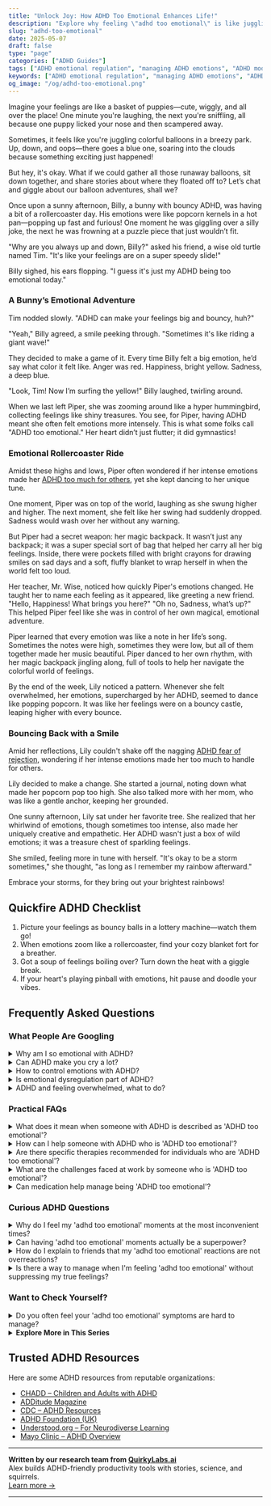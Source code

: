 ```yaml
---
title: "Unlock Joy: How ADHD Too Emotional Enhances Life!"
description: "Explore why feeling \"adhd too emotional\" is like juggling playful balloons. This cozy read offers laughs, tears, and heartwarming insights to make you feel seen and cherished. Join us for a giggle!"
slug: "adhd-too-emotional"
date: 2025-05-07
draft: false
type: "page"
categories: ["ADHD Guides"]
tags: ["ADHD emotional regulation", "managing ADHD emotions", "ADHD mood swings", "emotional dysregulation ADHD", "ADHD emotional sensitivity", "ADHD emotional challenges", "ADHD feelings management"]
keywords: ["ADHD emotional regulation", "managing ADHD emotions", "ADHD mood swings", "emotional dysregulation ADHD", "ADHD emotional sensitivity", "ADHD emotional challenges", "ADHD feelings management"]
og_image: "/og/adhd-too-emotional.png"
---
```


Imagine your feelings are like a basket of puppies—cute, wiggly, and all over the place! One minute you're laughing, the next you're sniffling, all because one puppy licked your nose and then scampered away.

Sometimes, it feels like you're juggling colorful balloons in a breezy park. Up, down, and oops—there goes a blue one, soaring into the clouds because something exciting just happened!

But hey, it's okay. What if we could gather all those runaway balloons, sit down together, and share stories about where they floated off to? Let’s chat and giggle about our balloon adventures, shall we?

Once upon a sunny afternoon, Billy, a bunny with bouncy ADHD, was having a bit of a rollercoaster day. His emotions were like popcorn kernels in a hot pan—popping up fast and furious! One moment he was giggling over a silly joke, the next he was frowning at a puzzle piece that just wouldn’t fit.

"Why are you always up and down, Billy?" asked his friend, a wise old turtle named Tim. "It's like your feelings are on a super speedy slide!"

Billy sighed, his ears flopping. "I guess it's just my ADHD being too emotional today."

### A Bunny’s Emotional Adventure

Tim nodded slowly. "ADHD can make your feelings big and bouncy, huh?"

"Yeah," Billy agreed, a smile peeking through. "Sometimes it's like riding a giant wave!" 

They decided to make a game of it. Every time Billy felt a big emotion, he’d say what color it felt like. Anger was red. Happiness, bright yellow. Sadness, a deep blue. 

"Look, Tim! Now I’m surfing the yellow!" Billy laughed, twirling around.

When we last left Piper, she was zooming around like a hyper hummingbird, collecting feelings like shiny treasures. You see, for Piper, having ADHD meant she often felt emotions more intensely. This is what some folks call "ADHD too emotional." Her heart didn’t just flutter; it did gymnastics!

### Emotional Rollercoaster Ride

Amidst these highs and lows, Piper often wondered if her intense emotions made her [ADHD too much for others](/pages/adhd-too-much-for-others/), yet she kept dancing to her unique tune.

One moment, Piper was on top of the world, laughing as she swung higher and higher. The next moment, she felt like her swing had suddenly dropped. Sadness would wash over her without any warning.

But Piper had a secret weapon: her magic backpack. It wasn’t just any backpack; it was a super special sort of bag that helped her carry all her big feelings. Inside, there were pockets filled with bright crayons for drawing smiles on sad days and a soft, fluffy blanket to wrap herself in when the world felt too loud.

Her teacher, Mr. Wise, noticed how quickly Piper's emotions changed. He taught her to name each feeling as it appeared, like greeting a new friend. "Hello, Happiness! What brings you here?" "Oh no, Sadness, what’s up?" This helped Piper feel like she was in control of her own magical, emotional adventure.

Piper learned that every emotion was like a note in her life’s song. Sometimes the notes were high, sometimes they were low, but all of them together made her music beautiful. Piper danced to her own rhythm, with her magic backpack jingling along, full of tools to help her navigate the colorful world of feelings.

By the end of the week, Lily noticed a pattern. Whenever she felt overwhelmed, her emotions, supercharged by her ADHD, seemed to dance like popping popcorn. It was like her feelings were on a bouncy castle, leaping higher with every bounce.

### Bouncing Back with a Smile

Amid her reflections, Lily couldn't shake off the nagging [ADHD fear of rejection](/pages/adhd-fear-of-rejection/), wondering if her intense emotions made her too much to handle for others.

Lily decided to make a change. She started a journal, noting down what made her popcorn pop too high. She also talked more with her mom, who was like a gentle anchor, keeping her grounded.

One sunny afternoon, Lily sat under her favorite tree. She realized that her whirlwind of emotions, though sometimes too intense, also made her uniquely creative and empathetic. Her ADHD wasn't just a box of wild emotions; it was a treasure chest of sparkling feelings.

She smiled, feeling more in tune with herself. "It's okay to be a storm sometimes," she thought, "as long as I remember my rainbow afterward."

Embrace your storms, for they bring out your brightest rainbows!

## Quickfire ADHD Checklist

1. Picture your feelings as bouncy balls in a lottery machine—watch them go!
2. When emotions zoom like a rollercoaster, find your cozy blanket fort for a breather.
3. Got a soup of feelings boiling over? Turn down the heat with a giggle break.
4. If your heart's playing pinball with emotions, hit pause and doodle your vibes.

## Frequently Asked Questions



### What People Are Googling

<details><summary>Why am I so emotional with ADHD?</summary><p>It's absolutely normal to feel like your emotions are on a rollercoaster when you have ADHD. This happens because ADHD affects the way the brain manages emotions and emotional responses. You might find that you react more intensely, or that your emotions shift quickly - and that's okay! It's part of navigating ADHD, and understanding this can really help in managing those feelings more effectively. Rest assured, you're not alone in this experience, and there are strategies that can help smooth the ride a bit!</p></details>
<details><summary>Can ADHD make you cry a lot?</summary><p>Absolutely, it's not uncommon for those with ADHD to experience intense emotions, including frequent crying. ADHD can sometimes amplify feelings due to emotional dysregulation, which is a challenging aspect of the disorder. This means your emotions can feel bigger and more overwhelming, and might seem to come on quickly or fiercely. Remember, it’s perfectly okay to express emotions this way, and acknowledging your feelings is a healthy step towards managing them.</p></details>
<details><summary>How to control emotions with ADHD?</summary><p>Managing emotions with ADHD can sometimes feel like a rollercoaster, right? It's important to know that you're not alone in this. One effective strategy is practicing mindfulness; it can help you become more aware of your feelings and respond to them in a calm and measured way. Also, setting up a daily routine with regular breaks for relaxation activities such as deep breathing, walking, or journaling can really help smooth out emotional spikes. Remember, it's perfectly okay to seek support from friends, family, or professionals—it's a sign of strength to ask for help when you need it.</p></details>
<details><summary>Is emotional dysregulation part of ADHD?</summary><p>Yes, emotional dysregulation is indeed a common facet of ADHD. Many people with ADHD experience emotions more intensely and might have a harder time managing how they feel, especially when it comes to frustration, excitement, or disappointment. This is because the ADHD brain manages emotions and impulse control differently than a non-ADHD brain. Remember, though, that understanding this aspect of ADHD can empower you to find strategies that help manage these intense feelings more effectively. You're not alone in this!</p></details>
<details><summary>ADHD and feeling overwhelmed, what to do?</summary><p>Feeling overwhelmed is a common experience when you're managing ADHD, but remember, you're not alone in this. A good starting point is to break tasks into smaller, manageable chunks. It might also help to set up a cozy, distraction-free workspace where your mind can settle more easily. And don't forget, it's perfectly okay to ask for help or to take a break when things start to feel too much. Your well-being is incredibly important, and taking things one step at a time can really help manage those overwhelming feelings.</p></details>



### Practical FAQs

<details><summary>What does it mean when someone with ADHD is described as 'ADHD too emotional'?</summary><p>It’s common for folks with ADHD to feel emotions very intensely, a trait sometimes referred to as emotional dysregulation. When someone says a person with ADHD is "too emotional," they might be observing this heightened emotional response. It's important to know that this is a normal part of ADHD for many, and it doesn’t mean you're overreacting—it’s just how your brain is wired! Embracing this part of your ADHD can help you understand yourself better and learn how to manage these intense feelings in comfortable and constructive ways.</p></details>
<details><summary>How can I help someone with ADHD who is 'ADHD too emotional'?</summary><p>Absolutely, emotions can run high with ADHD, often referred to as emotional dysregulation. A cozy way to help is first to offer a calm, non-judgmental space where they can express themselves without fear of criticism. Listening is key—sometimes just being heard can soothe the storm. Additionally, gentle reminders that it's okay to feel overwhelmed and strategies like deep breathing or taking a short walk together can be wonderfully supportive. Your understanding and patience can make a big difference!</p></details>
<details><summary>Are there specific therapies recommended for individuals who are 'ADHD too emotional'?</summary><p>Absolutely, there can be quite a comforting array of therapies that might help if you're feeling overwhelmed by emotions alongside ADHD. Cognitive Behavioral Therapy (CBT) is particularly popular, as it helps in managing both the impulsivity and emotional regulation challenges that often accompany ADHD. Therapy sessions can become a cozy corner for exploring these feelings and learning strategies to handle them more effectively. Additionally, some find mindfulness and stress reduction techniques to be like a warm blanket, soothing and helpful in gaining better control over their emotional responses.</p></details>
<details><summary>What are the challenges faced at work by someone who is 'ADHD too emotional'?</summary><p>Absolutely, it's totally understandable to feel that way! For those with ADHD, emotions can sometimes feel extra intense and can fluctuate rapidly. This can make navigating the workplace a bit challenging, especially in high-pressure situations or during interactions that require a lot of emotional regulation, like feedback sessions or team conflicts. Knowing this, it's really important to find strategies that help in managing these emotional surges, such as taking short breaks, using grounding techniques, or even discussing a tailored approach with a supportive manager. Remember, your emotional depth is also a unique strength in many ways—it can foster creativity and empathy!</p></details>
<details><summary>Can medication help manage being 'ADHD too emotional'?</summary><p>Absolutely, medication can be a helpful tool for managing the emotional aspects of ADHD, such as feeling emotions very intensely or switching emotions quickly. Many people find that the right ADHD medication helps stabilize their mood swings and makes emotional responses feel more manageable. It's like having a little helper that smooths out the rough emotional waves throughout your day. Always remember to discuss your specific emotional experiences with your healthcare provider, as they can guide you towards the best treatment plan tailored just for you.</p></details>



### Curious ADHD Questions

<details><summary>Why do I feel my 'adhd too emotional' moments at the most inconvenient times?</summary><p>Feeling extra emotional at inconvenient times can be really tough, and it's actually quite common when you're navigating ADHD. This happens because ADHD affects the way the brain regulates attention and emotions, making feelings more intense and sometimes unpredictable. It's like your emotions don't always consult your schedule before showing up! Remember, it's perfectly okay to take a moment for yourself to breathe and manage these feelings, even if the timing feels off. You're doing just fine!</p></details>
<details><summary>Can having 'adhd too emotional' moments actually be a superpower?</summary><p>Absolutely, having intense emotional experiences, often referred to as "ADHD too emotional" moments, can certainly be viewed as a superpower! People with ADHD tend to feel emotions very deeply, which means you can have a unique level of empathy and connection with others. This heightened emotional awareness can make you exceptionally good at reading rooms or situations, and your passion can be incredibly compelling and infectious. So, while it might feel overwhelming at times, your deep capacity to feel is truly a gift that allows you to experience life's highs and lows in vibrant color.</p></details>
<details><summary>How do I explain to friends that my 'adhd too emotional' reactions are not overreactions?</summary><p>Absolutely, talking about your emotional reactions with friends can sometimes feel a bit daunting, but it’s wonderful that you’re reaching out for ways to communicate your feelings. A cozy way to explain it might be to say, "You know, my ADHD brain processes emotions a bit like a microphone with the volume turned up — what might seem like a small thing can feel really big and overwhelming." Assure them that your reactions are as genuine as they are intense, not overreactions but just part of how your unique brain works. It might also help to remind them that patience and understanding from both sides can create a supportive space for everyone. 🌟</p></details>
<details><summary>Is there a way to manage when I'm feeling 'adhd too emotional' without suppressing my true feelings?</summary><p>Absolutely, feeling intensely is a common experience for many with ADHD, and it's important to navigate those emotions without suppressing them. One helpful approach is to create a cozy, comforting space where you can pause and explore these feelings safely—perhaps with a favorite blanket, a warm cup of tea, and a soothing playlist. Journaling or talking it out with someone who understands can also provide a helpful outlet for your emotions. Remember, your feelings are valid, and allowing yourself to experience and express them is a healthy part of managing emotional intensity.</p></details>



### Want to Check Yourself?

<details><summary>Do you often feel your 'adhd too emotional' symptoms are hard to manage?</summary><p>Absolutely, and you're definitely not alone in feeling that way. Many people with ADHD experience intense emotions, which can sometimes feel overwhelming or hard to manage. It’s like riding a roller coaster that doesn't seem to stop. Remember, it's okay to acknowledge these feelings, and seeking strategies to balance your emotional responses can be truly beneficial. Let’s explore some coping mechanisms together and find what works best for you in calming the storm.</p></details>

<script type="application/ld+json">
{
  "@context": "https://schema.org",
  "@type": "FAQPage",
  "mainEntity": [
    {
      "@type": "Question",
      "name": "Why am I so emotional with ADHD?",
      "acceptedAnswer": {
        "@type": "Answer",
        "text": "It's absolutely normal to feel like your emotions are on a rollercoaster when you have ADHD. This happens because ADHD affects the way the brain manages emotions and emotional responses. You might find that you react more intensely, or that your emotions shift quickly - and that's okay! It's part of navigating ADHD, and understanding this can really help in managing those feelings more effectively. Rest assured, you're not alone in this experience, and there are strategies that can help smooth the ride a bit!"
      }
    },
    {
      "@type": "Question",
      "name": "Can ADHD make you cry a lot?",
      "acceptedAnswer": {
        "@type": "Answer",
        "text": "Absolutely, it's not uncommon for those with ADHD to experience intense emotions, including frequent crying. ADHD can sometimes amplify feelings due to emotional dysregulation, which is a challenging aspect of the disorder. This means your emotions can feel bigger and more overwhelming, and might seem to come on quickly or fiercely. Remember, it\u2019s perfectly okay to express emotions this way, and acknowledging your feelings is a healthy step towards managing them."
      }
    },
    {
      "@type": "Question",
      "name": "How to control emotions with ADHD?",
      "acceptedAnswer": {
        "@type": "Answer",
        "text": "Managing emotions with ADHD can sometimes feel like a rollercoaster, right? It's important to know that you're not alone in this. One effective strategy is practicing mindfulness; it can help you become more aware of your feelings and respond to them in a calm and measured way. Also, setting up a daily routine with regular breaks for relaxation activities such as deep breathing, walking, or journaling can really help smooth out emotional spikes. Remember, it's perfectly okay to seek support from friends, family, or professionals\u2014it's a sign of strength to ask for help when you need it."
      }
    },
    {
      "@type": "Question",
      "name": "Is emotional dysregulation part of ADHD?",
      "acceptedAnswer": {
        "@type": "Answer",
        "text": "Yes, emotional dysregulation is indeed a common facet of ADHD. Many people with ADHD experience emotions more intensely and might have a harder time managing how they feel, especially when it comes to frustration, excitement, or disappointment. This is because the ADHD brain manages emotions and impulse control differently than a non-ADHD brain. Remember, though, that understanding this aspect of ADHD can empower you to find strategies that help manage these intense feelings more effectively. You're not alone in this!"
      }
    },
    {
      "@type": "Question",
      "name": "ADHD and feeling overwhelmed, what to do?",
      "acceptedAnswer": {
        "@type": "Answer",
        "text": "Feeling overwhelmed is a common experience when you're managing ADHD, but remember, you're not alone in this. A good starting point is to break tasks into smaller, manageable chunks. It might also help to set up a cozy, distraction-free workspace where your mind can settle more easily. And don't forget, it's perfectly okay to ask for help or to take a break when things start to feel too much. Your well-being is incredibly important, and taking things one step at a time can really help manage those overwhelming feelings."
      }
    }
  ]
}
</script>
<script type="application/ld+json">
{
  "@context": "https://schema.org",
  "@type": "Article",
  "author": {
    "@type": "Person",
    "name": "QuirkyLabs",
    "url": "https://quirkylabs.ai/about"
  },
  "headline": "\"Unlock Joy: How ADHD Too Emotional Enhances Life!\"",
  "mainEntityOfPage": "https://blog.quirkylabs.ai/pages/adhd-too-emotional/",
  "datePublished": "2025-05-07"
}
</script>
<script type="application/ld+json">
{
  "@context": "https://schema.org",
  "@type": "BreadcrumbList",
  "itemListElement": [
    {
      "@type": "ListItem",
      "position": 1,
      "name": "Home",
      "item": "https://quirkylabs.ai/"
    },
    {
      "@type": "ListItem",
      "position": 2,
      "name": "Blog",
      "item": "https://blog.quirkylabs.ai/"
    },
    {
      "@type": "ListItem",
      "position": 3,
      "name": "\"Unlock Joy: How ADHD Too Emotional Enhances Life!\"",
      "item": "https://blog.quirkylabs.ai/pages/adhd-too-emotional/"
    }
  ]
}
</script>

<details>
<summary><strong>Explore More in This Series</strong></summary>

- [Adhd Too Much For Others](/pages/adhd-too-much-for-others/)
- [Adhd Relationships Hard](/pages/adhd-relationships-hard/)
- [Adhd Impossible To Live With](/pages/adhd-impossible-to-live-with/)
- [Adhd Sabotaging Relationships](/pages/adhd-sabotaging-relationships/)
- [Adhd Need For Reassurance](/pages/adhd-need-for-reassurance/)
- [Adhd I Scare People Away](/pages/adhd-i-scare-people-away/)
- [Adhd Fear Of Abandonment](/pages/adhd-fear-of-abandonment/)
- [Adhd Want Love But Hide](/pages/adhd-want-love-but-hide/)
</details>



## Trusted ADHD Resources

Here are some ADHD resources from reputable organizations:

- [CHADD – Children and Adults with ADHD](https://chadd.org)
- [ADDitude Magazine](https://www.additudemag.com)
- [CDC – ADHD Resources](https://www.cdc.gov/ncbddd/adhd)
- [ADHD Foundation (UK)](https://www.adhdfoundation.org.uk)
- [Understood.org – For Neurodiverse Learning](https://www.understood.org)
- [Mayo Clinic – ADHD Overview](https://www.mayoclinic.org/diseases-conditions/adhd)


---

**Written by our research team from [QuirkyLabs.ai](https://quirkylabs.ai)**  
Alex builds ADHD-friendly productivity tools with stories, science, and squirrels.  
[Learn more →](https://quirkylabs.ai)

---
